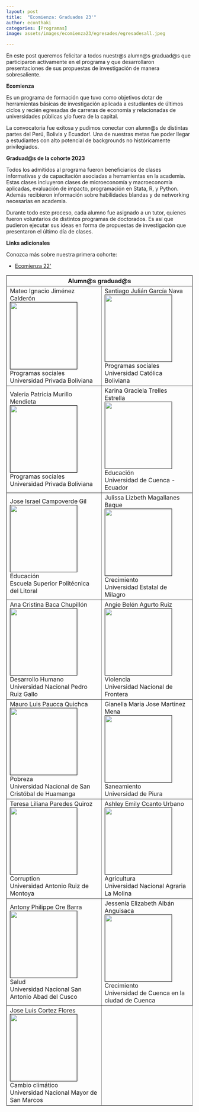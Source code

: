 ```yaml
---
layout: post
title:  "Ecomienza: Graduados 23'"
author: econthaki
categories: [Programas]
image: assets/images/ecomienza23/egresades/egresadesall.jpeg

---
```

En este post queremos felicitar a todos nuestr@s alumn@s graduad@s que participaron activamente en el programa y que desarrollaron presentaciones de sus propuestas de investigación de manera sobresaliente.


**Ecomienza**

Es un programa de formación que tuvo como objetivos dotar de herramientas básicas de investigación aplicada a estudiantes de últimos ciclos y recién egresadas de carreras de economía y relacionadas de universidades públicas y/o fuera de la capital. 

La convocatoria fue exitosa y pudimos conectar con alumn@s de distintas partes del Perú, Bolivia y Ecuador!. Una de nuestras metas fue poder llegar a estudiantes con alto potencial de backgrounds no históricamente privilegiados. 


**Graduad@s de la cohorte 2023**

Todos los admitidos al programa fueron beneficiarios de clases informativas y de capacitación asociadas a herramientas en la academia. Estas clases incluyeron clases de microeconomía y macroeconomía aplicadas, evaluación de impacto, programación en Stata, R, y Python. Además recibieron información sobre habilidades blandas y de networking necesarias en academia. 

Durante todo este proceso, cada alumno fue asignado a un tutor, quienes fueron voluntarios de distintos programas de doctorados. Es así que pudieron ejecutar sus ideas en forma de propuestas de investigación que presentaron el último día de clases. 



<table border="1" bordercolor="gray" align="center" style="width:100%">
  <thead>
    <tr>
      <th colspan="2">Alumn@s graduad@s </th> 
    </tr> 
  </thead> 
  <tbody>
    <tr>
      <td> Mateo Ignacio Jiménez Calderón <br /><img src="{{ site.baseurl }}/assets/images/ecomienza23/egresades/mateo_jimenez.jpg" border=1 height=180 width=180><br /> Programas sociales <br />  Universidad Privada Boliviana
      </td>   
      <td> Santiago Julián García Nava <br /><img src="{{ site.baseurl }}/assets/images/ecomienza23/egresades/santiago_garcia.jpg " border=1 height=180 width=180><br /> Programas sociales  <br /> Universidad Católica Boliviana
      </td>
    </tr> 
    <tr>
      <td> Valeria Patricia Murillo Mendieta <br /><img src="{{ site.baseurl }}/assets/images/ecomienza23/egresades/valeria_murillo.jpg " border=1 height=180 width=180><br /> Programas sociales <br /> Universidad Privada Boliviana </td>    
      <td> Karina Graciela Trelles Estrella <br /><img src="{{ site.baseurl }}/assets/images/ecomienza23/egresades/karina_trelles.jpg " border=1 height=180 width=180><br />  Educación  <br /> Universidad de Cuenca - Ecuador </td>
    </tr>
    <tr>
      <td> Jose Israel Campoverde Gil <br /><img src="{{ site.baseurl }}/assets/images/ecomienza23/egresades/jose_campoverde.jpg " border=1 height=180 width=180><br /> Educación <br /> Escuela Superior Politécnica del Litoral  </td>    
      <td> Julissa Lizbeth Magallanes Baque <br /><img src="{{ site.baseurl }}/assets/images/ecomienza23/egresades/julissa_magallanes.jpg " border=1 height=180 width=180><br />  Crecimiento  <br /> Universidad Estatal de Milagro </td>
    </tr>
    <tr>
      <td> Ana Cristina Baca Chupillón <br /><img src="{{ site.baseurl }}/assets/images/ecomienza23/egresades/ana_baca.jpg " border=1 height=180 width=180><br />  Desarrollo Humano <br /> Universidad Nacional Pedro Ruiz Gallo </td>    
      <td> Angie Belén Agurto Ruiz <br /><img src="{{ site.baseurl }}/assets/images/ecomienza23/egresades/angie_agurto.jpg " border=1 height=180 width=180><br /> Violencia  <br /> Universidad Nacional de Frontera  </td>
    </tr>
    <tr> 
      <td> Mauro Luis Paucca Quichca<br /><img src="{{ site.baseurl }}/assets/images/ecomienza23/egresades/mauro_paucca.jpg " border=1 height=180 width=180><br />    Pobreza <br />  Universidad Nacional de San Cristóbal de Huamanga  </td>
      <td> Gianella Maria Jose Martinez Mena <br /><img src="{{ site.baseurl }}/assets/images/ecomienza23/egresades/gianella_martinez.jpg " border=1 height=180 width=180><br /> Saneamiento  <br /> Universidad de Piura </td>
    </tr> 
    <tr>   
      <td> Teresa Liliana Paredes Quiroz <br /><img src="{{ site.baseurl }}/assets/images/ecomienza23/egresades/teresa_paredes.jpg " border=1 height=180 width=180><br /> Corruption    <br /> Universidad Antonio Ruiz de Montoya </td>
      <td> Ashley Emily Ccanto Urbano <br /><img src="{{ site.baseurl }}/assets/images/ecomienza23/egresades/ashley_ccanto.jpg " border=1 height=180 width=180><br /> Agricultura  <br /> Universidad Nacional Agraria La Molina </td>   
    </tr>
    <tr> 
      <td> Antony Philippe Ore Barra <br /><img src="{{ site.baseurl }}/assets/images/ecomienza23/egresades/antony_ore.jpg " border=1 height=180 width=180><br /> Salud  <br /> Universidad Nacional San Antonio Abad del Cusco </td>    
      <td> Jessenia Elizabeth Albán Anguisaca <br /><img src="{{ site.baseurl }}/assets/images/ecomienza23/egresades/jessenia_alban.jpg " border=1 height=180 width=180><br />  Crecimiento  <br /> Universidad de Cuenca en la ciudad de Cuenca </td>
    <tr> 
      <td> Jose Luis Cortez Flores <br /><img src="{{ site.baseurl }}/assets/images/ecomienza23/egresades/jose_cortez.jpg " border=1 height=180 width=180><br /> Cambio climático   <br /> Universidad Nacional Mayor de San Marcos </td>    
    </tr>


**Links adicionales**

Conozca más sobre nuestra primera cohorte:

- [Ecomienza 22'](https://econthaki.github.io/programas/2022/04/01/ecomienza22-graduados.html)

